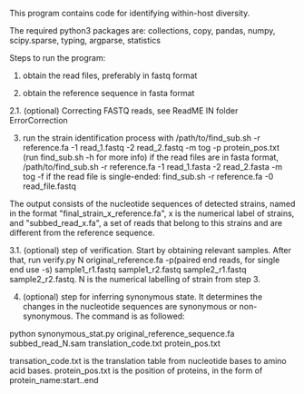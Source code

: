 This program contains code for identifying within-host diversity.

The required python3 packages are:
collections, copy, pandas, numpy, scipy.sparse, typing, argparse, statistics

Steps to run the program:
1. obtain the read files, preferably in fastq format

2. obtain the reference sequence in fasta format

2.1. (optional) Correcting FASTQ reads, see ReadME IN folder ErrorCorrection

3. run the strain identification process with /path/to/find_sub.sh -r reference.fa -1 read_1.fastq -2 read_2.fastq -m tog -p protein_pos.txt (run find_sub.sh -h for more info)
if the read files are in fasta format,
/path/to/find_sub.sh -r reference.fa -1 read_1.fasta -2 read_2.fasta -m tog -f
if the read file is single-ended:
find_sub.sh -r reference.fa -0 read_file.fastq

The output consists of the nucleotide sequences of detected strains, named in the format "final_strain_x_reference.fa", x is the numerical label of strains, and "subbed_read_x.fa", a set of reads that belong to this strains and are different from the reference sequence.

3.1. (optional) step of verification. Start by obtaining relevant samples. After that, run verify.py N original_reference.fa -p(paired end reads, for single end use -s) sample1_r1.fastq sample1_r2.fastq sample2_r1.fastq sample2_r2.fastq.
N is the numerical labelling of strain from step 3.

4. (optional) step for inferring synonymous state. It determines the changes in the nucleotide sequences are synonymous or non-synonymous. The command is as followed:

python synonymous_stat.py original_reference_sequence.fa subbed_read_N.sam translation_code.txt protein_pos.txt

transation_code.txt is the translation table from nucleotide bases to amino acid bases. protein_pos.txt is the position of proteins, in the form of protein_name:start..end

